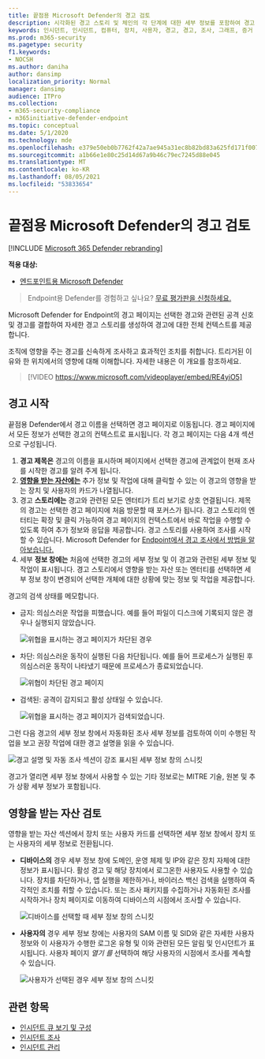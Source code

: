 ```yaml
---
title: 끝점용 Microsoft Defender의 경고 검토
description: 시각화된 경고 스토리 및 체인의 각 단계에 대한 세부 정보를 포함하여 경고 정보를 검토합니다.
keywords: 인시던트, 인시던트, 컴퓨터, 장치, 사용자, 경고, 경고, 조사, 그래프, 증거
ms.prod: m365-security
ms.pagetype: security
f1.keywords:
- NOCSH
ms.author: daniha
author: dansimp
localization_priority: Normal
manager: dansimp
audience: ITPro
ms.collection:
- m365-security-compliance
- m365initiative-defender-endpoint
ms.topic: conceptual
ms.date: 5/1/2020
ms.technology: mde
ms.openlocfilehash: e379e50eb0b7762f42a7ae945a31ec8b82bd83a625fd171f007d541802fc12b1
ms.sourcegitcommit: a1b66e1e80c25d14d67a9b46c79ec7245d88e045
ms.translationtype: MT
ms.contentlocale: ko-KR
ms.lasthandoff: 08/05/2021
ms.locfileid: "53833654"
---
```

# <a name="review-alerts-in-microsoft-defender-for-endpoint"></a>끝점용 Microsoft Defender의 경고 검토

[!INCLUDE [Microsoft 365 Defender rebranding](../../includes/microsoft-defender.md)]


**적용 대상:**
- [엔드포인트용 Microsoft Defender](https://go.microsoft.com/fwlink/?linkid=2154037)

> Endpoint용 Defender를 경험하고 싶나요? [무료 평가판을 신청하세요.](https://signup.microsoft.com/create-account/signup?products=7f379fee-c4f9-4278-b0a1-e4c8c2fcdf7e&ru=https://aka.ms/MDEp2OpenTrial?ocid=docs-wdatp-managealerts-abovefoldlink)

Microsoft Defender for Endpoint의 경고 페이지는 선택한 경고와 관련된 공격 신호 및 경고를 결합하여 자세한 경고 스토리를 생성하여 경고에 대한 전체 컨텍스트를 제공합니다.

조직에 영향을 주는 경고를 신속하게 조사하고 효과적인 조치를 취합니다. 트리거된 이유와 한 위치에서의 영향에 대해 이해합니다. 자세한 내용은 이 개요를 참조하세요.

> [!VIDEO https://www.microsoft.com/videoplayer/embed/RE4yiO5]

## <a name="getting-started-with-an-alert"></a>경고 시작

끝점용 Defender에서 경고 이름을 선택하면 경고 페이지로 이동됩니다. 경고 페이지에서 모든 정보가 선택한 경고의 컨텍스트로 표시됩니다. 각 경고 페이지는 다음 4개 섹션으로 구성됩니다.

1. **경고 제목은** 경고의 이름을 표시하며 페이지에서 선택한 경고에 관계없이 현재 조사를 시작한 경고를 알려 주게 됩니다.
2. [**영향을 받는 자산에는**](#review-affected-assets) 추가 정보 및 작업에 대해 클릭할 수 있는 이 경고의 영향을 받는 장치 및 사용자의 카드가 나열됩니다.
3. 경고 **스토리에는** 경고와 관련된 모든 엔터티가 트리 보기로 상호 연결됩니다. 제목의 경고는 선택한 경고 페이지에 처음 방문할 때 포커스가 됩니다. 경고 스토리의 엔터티는 확장 및 클릭 가능하여 경고 페이지의 컨텍스트에서 바로 작업을 수행할 수 있도록 하여 추가 정보와 응답을 제공합니다. 경고 스토리를 사용하여 조사를 시작할 수 있습니다. Microsoft Defender for [Endpoint에서 경고 조사에서 방법을 알아보습니다.](/microsoft-365/security/defender-endpoint/investigate-alerts)
4. 세부 **정보 창에는** 처음에 선택한 경고의 세부 정보 및 이 경고와 관련된 세부 정보 및 작업이 표시됩니다. 경고 스토리에서 영향을 받는 자산 또는 엔터티를 선택하면 세부 정보 창이 변경되어 선택한 개체에 대한 상황에 맞는 정보 및 작업을 제공합니다.

경고의 검색 상태를 메모합니다.

- 금지: 의심스러운 작업을 피했습니다. 예를 들어 파일이 디스크에 기록되지 않은 경우나 실행되지 않았습니다.

  ![위협을 표시하는 경고 페이지가 차단된 경우](images/detstat-prevented.png)

- 차단: 의심스러운 동작이 실행된 다음 차단됩니다. 예를 들어 프로세스가 실행된 후 의심스러운 동작이 나타냈기 때문에 프로세스가 종료되었습니다.

  ![위협이 차단된 경고 페이지](images/detstat-blocked.png)

- 검색된: 공격이 감지되고 활성 상태일 수 있습니다.

  ![위협을 표시하는 경고 페이지가 검색되었습니다.](images/detstat-detected.png)

그런 다음 경고의  세부 정보 창에서 자동화된 조사 세부 정보를 검토하여 이미 수행된 작업을 보고 권장 작업에 대한 경고 설명을 읽을 수 있습니다.

![경고 설명 및 자동 조사 섹션이 강조 표시된 세부 정보 창의 스니킷](images/alert-air-and-alert-description.png)

경고가 열리면 세부 정보 창에서 사용할 수 있는 기타 정보로는 MITRE 기술, 원본 및 추가 상황 세부 정보가 포함됩니다.

## <a name="review-affected-assets"></a>영향을 받는 자산 검토

영향을 받는 자산 섹션에서 장치 또는 사용자 카드를 선택하면 세부 정보 창에서 장치 또는 사용자의 세부 정보로 전환됩니다.

- **디바이스의** 경우 세부 정보 창에 도메인, 운영 체제 및 IP와 같은 장치 자체에 대한 정보가 표시됩니다. 활성 경고 및 해당 장치에서 로그온한 사용자도 사용할 수 있습니다. 장치를 차단하거나, 앱 실행을 제한하거나, 바이러스 백신 검색을 실행하여 즉각적인 조치를 취할 수 있습니다. 또는 조사 패키지를 수집하거나 자동화된 조사를 시작하거나 장치 페이지로 이동하여 디바이스의 시점에서 조사할 수 있습니다.

   ![디바이스를 선택할 때 세부 정보 창의 스니킷](images/device-page-details.png)

- **사용자의** 경우 세부 정보 창에는 사용자의 SAM 이름 및 SID와 같은 자세한 사용자 정보와 이 사용자가 수행한 로그온 유형 및 이와 관련된 모든 알림 및 인시던트가 표시됩니다. 사용자 페이지 *열기 를* 선택하여 해당 사용자의 시점에서 조사를 계속할 수 있습니다.

   ![사용자가 선택된 경우 세부 정보 창의 스니킷](images/user-page-details.png)

## <a name="related-topics"></a>관련 항목

- [인시던트 큐 보기 및 구성](view-incidents-queue.md)
- [인시던트 조사](investigate-incidents.md)
- [인시던트 관리](manage-incidents.md)
